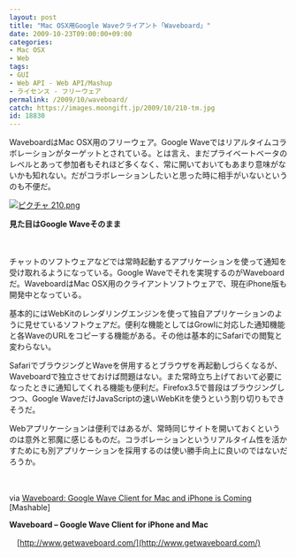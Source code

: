 ```yaml
---
layout: post
title: "Mac OSX用Google Waveクライアント「Waveboard」"
date: 2009-10-23T09:00:00+09:00
categories:
- Mac OSX
- Web
tags: 
- GUI
- Web API - Web API/Mashup
- ライセンス - フリーウェア
permalink: /2009/10/waveboard/
catch: https://images.moongift.jp/2009/10/210-tm.jpg
id: 18830
---
```

WaveboardはMac OSX用のフリーウェア。Google Waveではリアルタイムコラボレーションがターゲットとされている。とは言え、まだプライベートベータのレベルとあって参加者もそれほど多くなく、常に開いておいてもあまり意味がないかも知れない。だがコラボレーションしたいと思った時に相手がいないというのも不便だ。

  

[![ピクチャ 210.png](https://images.moongift.jp/2009/10/210-tm.jpg)](https://images.moongift.jp/2009/10/210.png)  
  
**見た目はGoogle Waveそのまま**

  

　

  

チャットのソフトウェアなどでは常時起動するアプリケーションを使って通知を受け取れるようになっている。Google Waveでそれを実現するのがWaveboardだ。WaveboardはMac OSX用のクライアントソフトウェアで、現在iPhone版も開発中となっている。

  
  
<!--more-->

基本的にはWebKitのレンダリングエンジンを使って独自アプリケーションのように見せているソフトウェアだ。便利な機能としてはGrowlに対応した通知機能と各WaveのURLをコピーする機能がある。その他は基本的にSafariでの閲覧と変わらない。

  

SafariでブラウジングとWaveを併用するとブラウザを再起動しづらくなるが、Waveboardで独立させておけば問題はない。また常時立ち上げておいて必要になったときに通知してくれる機能も便利だ。Firefox3.5で普段はブラウジングしつつ、Google WaveだけJavaScriptの速いWebKitを使うという割り切りもできそうだ。

  

Webアプリケーションは便利ではあるが、常時同じサイトを開いておくというのは意外と邪魔に感じるものだ。コラボレーションというリアルタイム性を活かすためにも別アプリケーションを採用するのは使い勝手向上に良いのではないだろうか。

  

　

  

via [Waveboard: Google Wave Client for Mac and iPhone is Coming](http://mashable.com/2009/10/19/waveboard/) [Mashable]

  

**Waveboard – Google Wave Client for iPhone and Mac**  
  
　[http://www.getwaveboard.com/](http://www.getwaveboard.com/)

  

